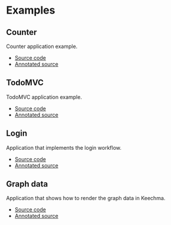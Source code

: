 # Examples

## Counter

Counter application example.

- [Source code](https://github.com/keechma/keechma-counter)
- [Annotated source](annotated/counter.html)

## TodoMVC

TodoMVC application example.

- [Source code](https://github.com/keechma/keechma-todomvc)
- [Annotated source](annotated/todomvc.html)

## Login

Application that implements the login workflow.

- [Source code](https://github.com/keechma/keechma-login)
- [Annotated source](annotated/login.html)

## Graph data

Application that shows how to render the graph data in Keechma.

- [Source code](https://github.com/keechma/keechma-graph-data)
- [Annotated source](annotated/graph-data.html)
